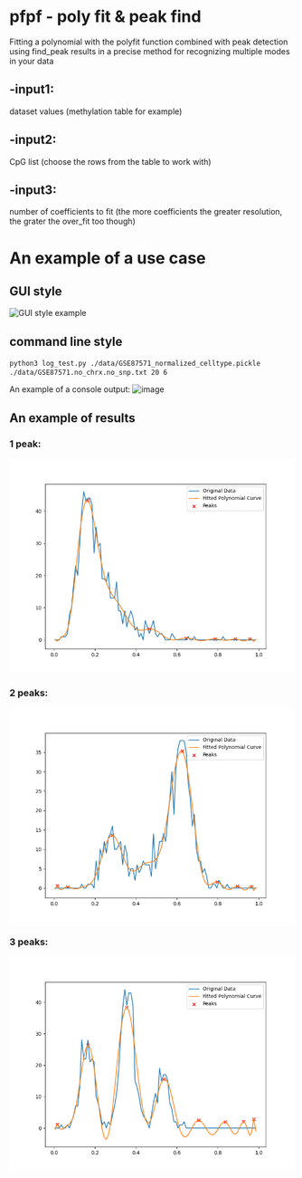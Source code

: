 # pfpf - poly fit & peak find 
Fitting a polynomial with the polyfit function combined with peak detection using find_peak results in a precise method for recognizing multiple modes in your data
## -input1: 
dataset values (methylation table for example)
## -input2: 
CpG list (choose the rows from the table to work with)
## -input3: 
number of coefficients to fit (the more coefficients the greater resolution, the grater the over_fit too though)

# An example of a use case
## GUI style
![GUI style example](https://github.com/noadrow/pfpf/blob/main/20231013000736.gif?raw=true)

## command line style
```
python3 log_test.py ./data/GSE87571_normalized_celltype.pickle ./data/GSE87571.no_chrx.no_snp.txt 20 6
```
An example of a console output:
![image](https://github.com/noadrow/pfpf/assets/105928017/92074fa0-2870-4ef3-91fb-3f14f8faa368)

## An example of results
### 1 peak:
![image](https://github.com/noadrow/pfpf/blob/main/results_poly/cg00419321_1.png?raw=true)
### 2 peaks:
![image](https://github.com/noadrow/pfpf/blob/main/results_poly/cg00308130_2.png?raw=true)
### 3 peaks:
![image](https://github.com/noadrow/pfpf/blob/main/results_poly/cg01091514_3.png?raw=true)

